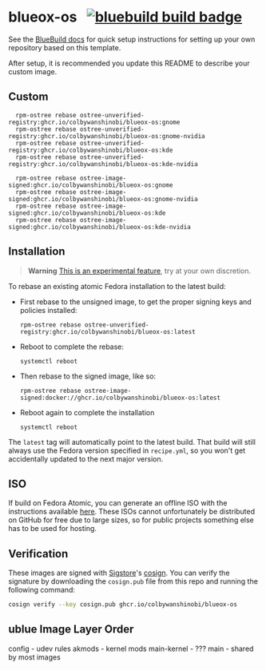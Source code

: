 # blueox-os &nbsp; [![bluebuild build badge](https://github.com/colbywanshinobi/blueox-os/actions/workflows/build.yml/badge.svg)](https://github.com/colbywanshinobi/blueox-os/actions/workflows/build.yml)

See the [BlueBuild docs](https://blue-build.org/how-to/setup/) for quick setup instructions for setting up your own repository based on this template.

After setup, it is recommended you update this README to describe your custom image.

## Custom
```
  rpm-ostree rebase ostree-unverified-registry:ghcr.io/colbywanshinobi/blueox-os:gnome
  rpm-ostree rebase ostree-unverified-registry:ghcr.io/colbywanshinobi/blueox-os:gnome-nvidia
  rpm-ostree rebase ostree-unverified-registry:ghcr.io/colbywanshinobi/blueox-os:kde
  rpm-ostree rebase ostree-unverified-registry:ghcr.io/colbywanshinobi/blueox-os:kde-nvidia
```

```
  rpm-ostree rebase ostree-image-signed:ghcr.io/colbywanshinobi/blueox-os:gnome
  rpm-ostree rebase ostree-image-signed:ghcr.io/colbywanshinobi/blueox-os:gnome-nvidia
  rpm-ostree rebase ostree-image-signed:ghcr.io/colbywanshinobi/blueox-os:kde
  rpm-ostree rebase ostree-image-signed:ghcr.io/colbywanshinobi/blueox-os:kde-nvidia
```

## Installation

> **Warning**
> [This is an experimental feature](https://www.fedoraproject.org/wiki/Changes/OstreeNativeContainerStable), try at your own discretion.

To rebase an existing atomic Fedora installation to the latest build:

- First rebase to the unsigned image, to get the proper signing keys and policies installed:
  ```
  rpm-ostree rebase ostree-unverified-registry:ghcr.io/colbywanshinobi/blueox-os:latest
  ```
- Reboot to complete the rebase:
  ```
  systemctl reboot
  ```
- Then rebase to the signed image, like so:
  ```
  rpm-ostree rebase ostree-image-signed:docker://ghcr.io/colbywanshinobi/blueox-os:latest
  ```
- Reboot again to complete the installation
  ```
  systemctl reboot
  ```

The `latest` tag will automatically point to the latest build. That build will still always use the Fedora version specified in `recipe.yml`, so you won't get accidentally updated to the next major version.

## ISO

If build on Fedora Atomic, you can generate an offline ISO with the instructions available [here](https://blue-build.org/learn/universal-blue/#fresh-install-from-an-iso). These ISOs cannot unfortunately be distributed on GitHub for free due to large sizes, so for public projects something else has to be used for hosting.

## Verification

These images are signed with [Sigstore](https://www.sigstore.dev/)'s [cosign](https://github.com/sigstore/cosign). You can verify the signature by downloading the `cosign.pub` file from this repo and running the following command:

```bash
cosign verify --key cosign.pub ghcr.io/colbywanshinobi/blueox-os
```
## ublue Image Layer Order
config - udev rules
akmods - kernel mods
main-kernel - ???
main - shared by most images
